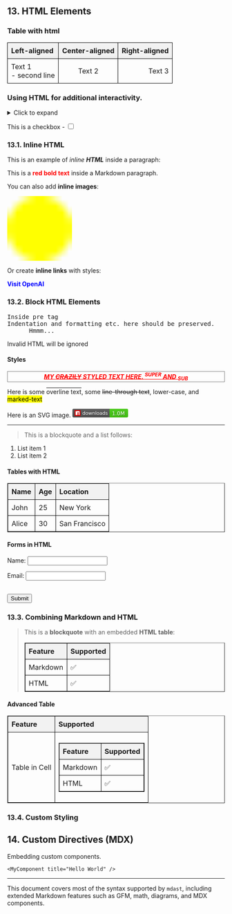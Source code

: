 ## 13. HTML Elements

### Table with html

| Left-aligned             | Center-aligned | Right-aligned |
| :----------------------- | :------------: | ------------: |
| Text 1 <br>- second line |     Text 2     |        Text 3 |

### Using HTML for additional interactivity.

<details>
  <summary>Click to expand</summary>
  This is hidden content.
</details>

This is a checkbox - <input type="checkbox" />

### 13.1. Inline HTML

This is an example of <em>inline <strong>HTML</strong> </em> inside a paragraph:

This is a <span style="color: red; font-weight: bold;">red bold text</span> inside a Markdown paragraph.

You can also add **inline images**:

<img src="data:image/png;base64,iVBORw0KGgoAAAANSUhEUgAAAAoAAAAKCAYAAACNMs+9AAAAYElEQVQYV2NkgIL//xmCgcxMIHaGCu0F0tMZGRnWgviMIAKoqANIlcM0odGtQMU1jEBFPkCJzTgUwYS9QAoPAHn2BBQeBCn8AFTET0DhR5IUEm21J9DabQQ9Q3TwEBvgACT3J/F3uWU/AAAAAElFTkSuQmCC" alt="Sample Image" width="150" height="150" style="border-radius: 10px;" />

Or create **inline links** with styles:

<a href="https://openai.com" target="_blank" style="color: blue; text-decoration: none; font-weight: bold;">Visit OpenAI</a>

<h3>13.2. Block HTML Elements</h3>

<pre>
Inside pre tag
Indentation and formatting etc. here should be preserved.
      Hmmm...
</pre>

Invalid HTML will be ignored </missing-opening-tag>

#### Styles

<p style="color: red; border: 1px solid gray; text-align: center; font-weight: bold; font-style: oblique; text-decoration: underline; text-transform: uppercase;">My <s>crazily</s> styled text here. <sup>super</sup> and <sub>sub</sub> </p>

<p>Here is some <span style="text-decoration: overline;">overline text</span>, some <span style="text-decoration: line-through;">line-through text</span>, <span style="text-transform: lowercase;">lower-case</span>, and <mark>marked-text</mark></p>

<p>
Here is an SVG image.
<svg xmlns='http://www.w3.org/2000/svg' xmlns:xlink='http://www.w3.org/1999/xlink' width='129' height='20' aria-label='downloads: 1.0M'><linearGradient id='b' x2='0' y2='100%'><stop offset='0' stop-color='#bbb' stop-opacity='.1'/><stop offset='1' stop-opacity='.1'/></linearGradient><clipPath id='a'><rect width='129' height='20' fill='#fff' rx='3'/></clipPath><g clip-path='url(#a)'><path fill='#555' d='M0 0h86v20H0z'/><path fill='#4c1' d='M86 0h67v20H86z'/><path fill='url(#b)' d='M0 0h129v20H0z'/></g><g fill='#fff' font-family='Verdana,Geneva,DejaVu Sans,sans-serif' font-size='110' text-anchor='middle' text-rendering='geometricPrecision'><image xlink:href='data:image/svg+xml;base64,PHN2ZyB4bWxucz0iaHR0cDovL3d3dy53My5vcmcvMjAwMC9zdmciIHZpZXdCb3g9IjAgMCA0MCA0MCI+PHBhdGggZD0iTTAgMGg0MHY0MEgwVjB6IiBmaWxsPSIjY2IwMDAwIi8+PHBhdGggZmlsbD0iI2ZmZiIgZD0iTTcgN2gyNnYyNmgtN1YxNGgtNnYxOUg3eiIvPjwvc3ZnPg==' width='14' height='14' x='5' y='3'/><text x='525' y='150' fill='#010101' fill-opacity='.3' aria-hidden='true' textLength='590' transform='scale(.1)'>downloads</text><text x='525' y='140' textLength='590' transform='scale(.1)'>downloads</text><text x='978' y='142' fill='#010101' fill-opacity='.3' aria-hidden='true' transform='scale(.11)'>1.0M</text><text x='968' y='135' transform='scale(.11)'>1.0M</text></g></svg>
</p>

<hr />

<blockquote>This is a blockquote and a list follows:</blockquote>

<ol>
<li>List item 1</li>
<li>List item 2</li>
</ol>

#### Tables with HTML

<table border="1" cellspacing="0" cellpadding="10">
    <tr>
        <th>Name</th>
        <th>Age</th>
        <th>Location</th>
    </tr>
    <tr>
        <td>John</td>
        <td align="center">25</td>
        <td>New York</td>
    </tr>
    <tr>
        <td>Alice</td>
        <td>30</td>
        <td>San Francisco</td>
    </tr>
</table>

#### Forms in HTML

<form action="#" method="post">
  <p>
    <label for="name">Name:</label>
    <input type="text" id="name" name="name" />   
  </p>
  <p>
    <label for="email">Email:</label>
    <input type="email" id="email" name="email" />   
  </p>
  <br />
    <input type="submit" value="Submit" />
</form>

### 13.3. Combining Markdown and HTML

> This is a **blockquote** with an embedded **HTML table**:
>
> <table border="1">
>   <tr>
>     <th>Feature</th>
>     <th>Supported</th>
>   </tr>
>   <tr>
>     <td>Markdown</td>
>     <td>✅</td>
>   </tr>
>   <tr>
>     <td>HTML</td>
>     <td>✅</td>
>   </tr>
> </table>

#### Advanced Table

<table border="1">
   <tr>
     <th>Feature</th>
     <th>Supported</th>
   </tr>
   <tr>
     <td>Table in Cell</td>
     <td>
       <table border="1">
        <tr>
          <th>Feature</th>
          <th>Supported</th>
        </tr>
        <tr>
          <td>Markdown</td>
          <td>✅</td>
        </tr>
        <tr>
          <td>HTML</td>
          <td>✅</td>
        </tr>
      </table>
    </td>
   </tr>
</table>

### 13.4. Custom Styling

<style>
    table {
        border-collapse: collapse;
        width: 100%;
    }
    th, td {
        border: 1px solid black;
        padding: 8px;
        text-align: left;
    }
    th {
        background-color: #f2f2f2;
    }
</style>

## 14. Custom Directives (MDX)

Embedding custom components.

```mdx
<MyComponent title="Hello World" />
```

---

This document covers most of the syntax supported by `mdast`, including extended Markdown features such as GFM, math, diagrams, and MDX components.
